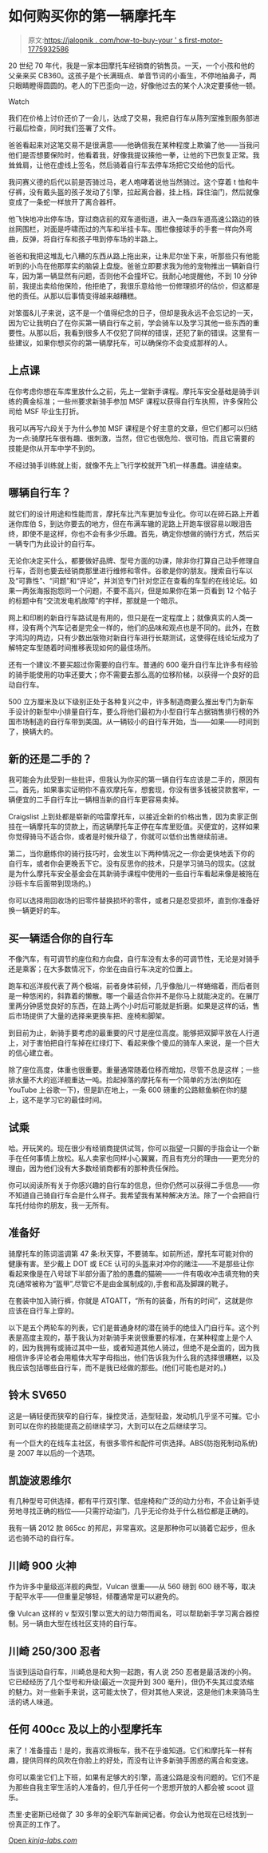 # 如何购买你的第一辆摩托车

> 原文:[https://jalopnik . com/how-to-buy-your ' s first-motor-1775932586](https://jalopnik.com/how-to-buy-your-first-motorcycle-1775932586)

20 世纪 70 年代，我是一家本田摩托车经销商的销售员。一天，一个小孩和他的父亲来买 CB360。这孩子是个长满斑点、单音节词的小畜生，不停地抽鼻子，两只眼睛瞪得圆圆的。老人的下巴歪向一边，好像他过去的某个人决定要揍他一顿。

Watch

我们在价格上讨价还价了一会儿，达成了交易，我把自行车从陈列室推到服务部进行最后检查，同时我们签署了文件。

爸爸看起来对这笔交易不是很满意——他确信我在某种程度上欺骗了他——当我问他们是否想要保险时，他看着我，好像我提议揍他一拳，让他的下巴恢复正常。我耸耸肩，让他在虚线上签名，然后骑着自行车去停车场把它交给他的后代。

我问赛义德的后代以前是否骑过马，老人咆哮着说他当然骑过。这个穿着 t 恤和牛仔裤，没有戴头盔的孩子发动了引擎，拉起离合器，挂上档，踩住油门，然后就像变成了一条蛇一样放开了离合器杆。

他飞快地冲出停车场，穿过商店前的双车道街道，进入一条四车道高速公路边的铁丝网围栏，对面是呼啸而过的汽车和半挂卡车。围栏像接球手的手套一样向外弯曲，反弹，将自行车和孩子甩到停车场的半路上。

爸爸和我把这堆乱七八糟的东西从路上拖出来，让朱尼尔坐下来，听那些只有他能听到的小鸟在他那厚实的脑袋上盘旋。爸爸立即要求我为他的宠物推出一辆新自行车，因为第一辆显然有问题，否则他不会撞坏它。我耐心地提醒他，不到 10 分钟前，我提出卖给他保险，他拒绝了，我很乐意给他一份修理损坏的估价，但这都是他的责任。从那以后事情变得越来越糟糕。

对笨蛋&儿子来说，这不是一个值得纪念的日子，但却是我永远不会忘记的一天，因为它让我明白了在你买第一辆自行车之前，学会骑车以及学习其他一些东西的重要性。从那以后，我看到很多人不仅犯了同样的错误，还犯了新的错误。这里有一些建议，如果你想买你的第一辆摩托车，可以确保你不会变成那样的人。

## 上点课

在你考虑你想在车库里放什么之前，先上一堂新手课程。摩托车安全基础是骑手训练的黄金标准；一些州要求新骑手参加 MSF 课程以获得自行车执照，许多保险公司给 MSF 毕业生打折。

我可以再写六段关于为什么参加 MSF 课程是个好主意的文章，但它们都可以归结为一点:骑摩托车很有趣、很刺激，当然，但它也很危险、很可怕，而且它需要的技能是你从开车中学不到的。

不经过骑手训练就上街，就像不先上飞行学校就开飞机一样愚蠢。讲座结束。

## 哪辆自行车？

就它们的设计用途和性能而言，摩托车比汽车更加专业化。你可以在碎石路上开着迷你库伯 S，到达你要去的地方，但在布满车辙的泥路上开跑车很容易以眼泪告终，即使不是这样，你也不会有多少乐趣。首先，确定你想做的骑行方式，然后买一辆专门为此设计的自行车。

无论你决定买什么，都要做好品牌、型号方面的功课，除非你打算自己动手修理自行车，否则也要去经销商那里进行维修和零件。谷歌是你的朋友。搜索自行车以及“可靠性”、“问题”和“评论”，并浏览专门针对您正在查看的车型的在线论坛。如果一两张海报抱怨同一个问题，不要不高兴，但是如果你在第一页看到 12 个帖子的标题中有“交流发电机故障”的字样，那就是一个暗示。

网上和印刷的新自行车路试是有用的，但只是在一定程度上；就像真实的人类一样，没有两个汽车记者是完全一样的，他们的品味和观点也是不同的。此外，在数字鸿沟的两边，只有少数出版物对新自行车进行长期测试，这使得在线论坛成为了解特定车型随着时间推移表现如何的最佳场所。

还有一个建议:不要买超过你需要的自行车。普通的 600 毫升自行车比许多有经验的骑手能使用的功率还要大；你不需要去那么高的位移阶梯，以获得一个良好的启动自行车。

500 立方厘米及以下级别正处于各种复兴之中，许多制造商要么推出专门为新车手设计的新型中小排量自行车，要么将他们最初为小型自行车占据销售排行榜的外国市场制造的自行车带到美国。从一辆较小的自行车开始，当——如果——时间到了，换辆大的。

## 新的还是二手的？

我可能会为此受到一些批评，但我认为你买的第一辆自行车应该是二手的，原因有二。首先，如果事实证明你不喜欢摩托车，想套现，你没有很多钱被贷款套牢，一辆便宜的二手自行车比一辆相当新的自行车更容易卖掉。

Craigslist 上到处都是崭新的哈雷摩托车，以接近全新的价格出售，因为卖家正倒挂在一辆摩托车的贷款上，而这辆摩托车正停在车库里贬值。买便宜的，这样如果你觉得骑马不适合你，或者是时候升级了，你就可以低价出售继续前进。

第二，当你磨练你的骑行技巧时，会发生以下两种情况之一:你会更快地丢下你的自行车，或者你会更晚丢下它。没有反思你的技术，只是学习骑马的现实。(这就是为什么摩托车安全基金会在其新骑手课程中使用的一些自行车看起来像是被拖在沙砾卡车后面带到现场的。)

你可以选择用回收场的旧零件替换损坏的零件，或者只是忍受损坏，直到你准备好换一辆更好的车。

## 买一辆适合你的自行车

不像汽车，有可调节的座位和方向盘，自行车没有太多的可调节性，无论是对骑手还是乘客；在大多数情况下，你坐在由自行车决定的位置上。

跑车和巡洋舰代表了两个极端，前者身体前倾，几乎像胎儿一样蜷缩着，而后者则是一种悠闲的，斜靠着的懒散。哪一个最适合你并不是你马上就能决定的。在展厅里两分钟感觉良好的东西，在路上两个小时后可能就是折磨。如果是这样的话，售后市场提供了大量的选择来更换车把、座椅和脚架。

到目前为止，新骑手要考虑的最重要的尺寸是座位高度。能够把双脚平放在人行道上，对于害怕把自行车掉在红绿灯下、看起来像个傻瓜的骑车人来说，是一个巨大的信心建立者。

除了座位高度，体重也很重要。重量通常随着位移而增加，尽管不总是这样；一些排水量不大的巡洋舰重达一吨。捡起掉落的摩托车有一个简单的方法(例如在 YouTube 上谷歌一下)，但是趴在地上，一条 600 磅重的公路鲸鱼躺在你的腿上，这不是学习它的最佳时间。

## 试乘

哈。开玩笑的。现在很少有经销商提供试驾，你可以指望一只脚的手指会让一个新手在任何事情上放松。私人卖家也同样小心翼翼，而且有充分的理由——更充分的理由，因为他们没有大多数经销商都有的那种责任保险。

你可以阅读所有关于你感兴趣的自行车的信息，但你仍然可以获得二手信息——你不知道自己骑自行车会是什么样子。我希望我有某种解决方法。除了一个会把自行车托付给你的朋友，我一无所有。

## 准备好

骑摩托车的陈词滥调第 47 条:秋天穿，不要骑车。如前所述，摩托车可能对你的健康有害。至少戴上 DOT 或 ECE 认可的头盔来对冲你的赌注——不是那些让你看起来像是在八号球下半部分画了脸的愚蠢的猫碗——一件有吸收冲击填充物的夹克(通常被称为“盔甲”,尽管它不是由金属制成的),手套和高及脚踝的靴子。

在套装中加入骑行裤，你就是 ATGATT，“所有的装备，所有的时间”，这就是你应该在自行车上穿的。

以下是五个两轮车的列表，它们是普通身材的潜在骑手的绝佳入门自行车。这个列表是高度主观的，基于我认为对新骑手来说很重要的标准，在某种程度上是个人的，因为我拥有或骑过其中一些，或者知道其他人骑过，但绝不是全面的，因为我相信许多评论者会用粗体大写字母指出，他们告诉我为什么我的选择很糟糕，以及我应该包括哪些自行车，而不是我已经做的那些。(他们可能也是对的。)

## 铃木 SV650

这是一辆轻便而狭窄的自行车，操控灵活，造型轻盈，发动机几乎坚不可摧。它小到可以在你的技能提高之前继续学习，大到可以在之后继续学习。

有一个巨大的在线车主社区，有很多零件和配件可供选择。ABS(防抱死制动系统)是 2007 年以后的一个选项。

## 凯旋波恩维尔

有几种型号可供选择，都有平行双引擎、低座椅和广泛的动力分布，不会让新手徒劳地寻找正确的档位——只需拧动油门，几乎无论你处于什么档位都是正确的。

我有一辆 2012 款 865cc 的邦尼，非常喜欢。这是那种你可以骑着它起步，但永远也骑不动的自行车。

## 川崎 900 火神

作为许多中量级巡洋舰的典型，Vulcan 很重——从 560 磅到 600 磅不等，取决于配平水平——但重量足够轻，倾覆通常是可以避免的。

像 Vulcan 这样的 v 型双引擎以宽大的动力带而闻名，可以帮助新手学习离合器控制。另一辆由大型在线社区支持的自行车。

## 川崎 250/300 忍者

当谈到运动自行车，川崎总是和大狗一起跑，有人说 250 忍者是最活泼的小狗。它已经经历了几个型号和升级(最近一次提升到 300 毫升)，但仍不失其过度浓缩的魅力。对一些新手来说，这可能太快了，但对其他人来说，这是他们未来骑马生活的诱人味道。

## 任何 400cc 及以上的小型摩托车

来了！准备撞击！是的，我喜欢滑板车，我不在乎谁知道。它们和摩托车一样有趣，提供同样的风吹在你脸上的好处，而没有让许多新骑手困惑的离合和变速。

你可以乘坐它们上下班，如果有足够大的引擎，高速公路是没有问题的。它们不是为那些自我主宰生活的人准备的，但几乎任何一个思想开放的人都会被 scoot 逗乐。

杰里·史密斯已经做了 30 多年的全职汽车新闻记者。你会认为他现在已经找到一份真正的工作了。

[Open *kinja-labs.com*](http://kinja-labs.com/related-widget/?posts=1596858706,1774920878,1726042532&title=Recommended%20stories)
